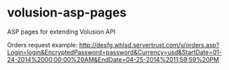 volusion-asp-pages
===============

ASP pages for extending Volusion API

Orders request example: http://desfg.whlsd.servertrust.com/v/orders.asp?Login=login&EncryptedPassword=password&Currency=usd&StartDate=01-24-2014%2000:00:00%20AM&EndDate=04-25-2014%2011:59:59%20PM
